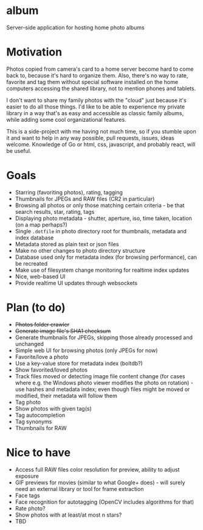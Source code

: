 # album
Server-side application for hosting home photo albums

# Motivation

Photos copied from camera's card to a home server become hard to come back to, because it's hard to organize them. Also, there's no way to rate, favorite and tag them without special software installed on the home computers accessing the shared library, not to mention phones and tablets.

I don't want to share my family photos with the "cloud" just because it's easier to do all those things. I'd like to be able to experience my private library in a way that's as easy and accessible as classic family albums, while adding some cool organizational features.

This is a side-project with me having not much time, so if you stumble upon it and want to help in any way possible, pull requests, issues, ideas welcome. Knowledge of Go or html, css, javascript, and probably react, will be useful.

# Goals

- Starring (favoriting photos), rating, tagging
- Thumbnails for JPEGs and RAW files (CR2 in particular)
- Browsing all photos or only those matching certain criteria - be that search results, star, rating, tags
- Displaying photo metadata - shutter, aperture, iso, time taken, location (on a map perhaps?)
- Single `.dotfile` in photo directory root for thumbnails, metadata and index database
- Metadata stored as plain text or json files
- Make no other changes to photo directory structure
- Database used only for metadata index (for browsing performance), can be recreated
- Make use of filesystem change monitoring for realtime index updates
- Nice, web-based UI
- Provide realtime UI updates through websockets

# Plan (to do)
- ~~Photos folder crawler~~
- ~~Generate image file's SHA1 checksum~~
- Generate thumbnails for JPEGs, skipping those already processed and unchanged
- Simple web UI for browsing photos (only JPEGs for now)
- Favorite/love a photo
- Use a key-value store for metadata index (boltdb?)
- Show favorited/loved photos
- Track files moved or detecting image file content change (for cases where e.g. the Windows photo viewer modifies the photo on rotation) - use hashes and metadata index; even though files might be moved or modified, their metadata will follow them
- Tag photo
- Show photos with given tag(s)
- Tag autocompletion
- Tag synonyms
- Thumbnails for RAW

# Nice to have
- Access full RAW files color resolution for preview, ability to adjust exposure
- GIF previews for movies (similar to what Google+ does) - will surely need an external library or tool for frame extraction
- Face tags
- Face recognition for autotagging (OpenCV includes algorithms for that)
- Rate photo?
- Show photos with at least/at most n stars?
- TBD
